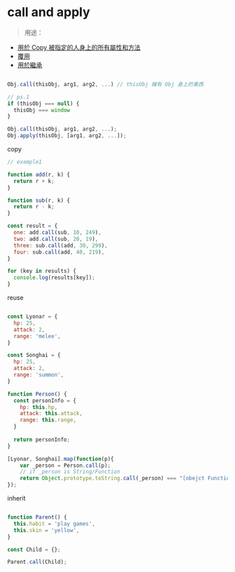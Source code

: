 # call and apply 

> 用途：
* [用於 Copy 被指定的人身上的所有屬性和方法](#copy)
* [覆用](#reuse)
* [用於繼承](#inherit)


```js

Obj.call(thisObj, arg1, arg2, ...) // thisObj 擁有 Obj 身上的東西

// ps.1
if (thisObj === null) {
  thisObj === window
}

Obj.call(thisObj, arg1, arg2, ...);
Obj.apply(thisObj, [arg1, arg2, ...]);

```

<a name="copy" id="copy">copy</a>

```js
// example1 

function add(r, k) {
  return r + k;
}

function sub(r, k) {
  return r - k;
}

const result = {
  one: add.call(sub, 10, 249),
  two: add.call(sub, 20, 19),
  three: sub.call(add, 30, 299),
  four: sub.call(add, 40, 219),
}

for (key in results) {
  console.log(results[key]);
}
```

<a name="reuse" id="reuse">reuse</a>

```js

const Lyonar = {
  hp: 25,
  attack: 2,
  range: 'melee',
}

const Songhai = {
  hp: 25,
  attack: 2,
  range: 'summon',
}

function Person() {
  const personInfo = {
    hp: this.hp,
    attack: this.attack,
    range: this.range,
  }
  
  return personInfo;
}

[Lyonar, Songhai].map(function(p){
    var _person = Person.call(p);
    // if _person is String/Function
    return Object.prototype.toString.call(_person) === "[obejct Function]" ? _person() : _person
});

```

<a name="inherit" id="inherit">inherit</a>

```js

function Parent() {
  this.habit = 'play games',
  this.skin = 'yellow',
}

const Child = {};

Parent.call(Child);
```
